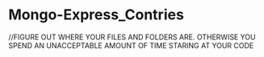 # Mongo-Express_Contries

//FIGURE OUT WHERE YOUR FILES AND FOLDERS ARE. OTHERWISE YOU SPEND AN UNACCEPTABLE AMOUNT OF TIME STARING AT YOUR CODE